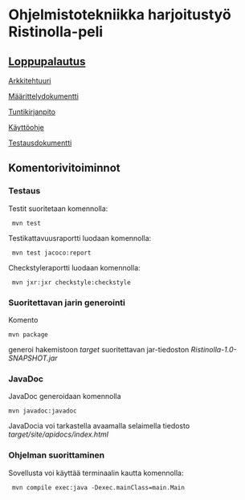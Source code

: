 # Ohjelmistotekniikka harjoitustyö Ristinolla-peli

##  [Loppupalautus](https://github.com/iikkamatias/harjoitustyo/releases/tag/viikko7)

[Arkkitehtuuri](https://github.com/iikkamatias/harjoitustyo/blob/master/dokumentaatio/arkkitehtuuri.md)

[Määrittelydokumentti](https://github.com/iikkamatias/harjoitustyo/blob/master/dokumentaatio/dokumentaatio.md)

[Tuntikirjanpito](https://github.com/iikkamatias/harjoitustyo/blob/master/dokumentaatio/tuntikirjanpito.md)

[Käyttöohje](https://github.com/iikkamatias/harjoitustyo/blob/master/dokumentaatio/kayttoohje.md)

[Testausdokumentti](https://github.com/iikkamatias/harjoitustyo/blob/master/dokumentaatio/testausdokumentti.md)

## Komentorivitoiminnot

### Testaus

 Testit suoritetaan komennolla:
 ```
  mvn test
 ```

 Testikattavuusraportti luodaan komennolla:
 ```
  mvn test jacoco:report
 ```
 
  Checkstyleraportti luodaan komennolla:
 ```
  mvn jxr:jxr checkstyle:checkstyle
 ```
 ### Suoritettavan jarin generointi

Komento

```
mvn package
```

generoi hakemistoon _target_ suoritettavan jar-tiedoston _Ristinolla-1.0-SNAPSHOT.jar_

### JavaDoc

JavaDoc generoidaan komennolla

```
mvn javadoc:javadoc
```

JavaDocia voi tarkastella avaamalla selaimella tiedosto _target/site/apidocs/index.html_

### Ohjelman suorittaminen

 Sovellusta voi käyttää terminaalin kautta komennolla:
 ```
  mvn compile exec:java -Dexec.mainClass=main.Main
 ``` 
